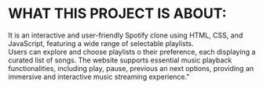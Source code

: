 # WHAT THIS PROJECT IS ABOUT:<br>
It is an interactive and user-friendly Spotify clone using HTML, CSS, and JavaScript, featuring a wide range of
selectable playlists.<br>
Users can explore and choose playlists o their preference, each displaying a curated list of songs. The website supports
essential music playback functionalities, including play, pause, previous an next options, providing an
immersive and interactive music streaming experience."

